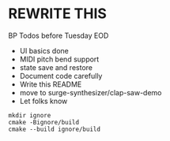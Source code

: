 # REWRITE THIS

BP Todos before Tuesday EOD

- UI basics done
- MIDI pitch bend support
- state save and restore
- Document code carefully
- Write this README
- move to surge-synthesizer/clap-saw-demo
- Let folks know

```shell
mkdir ignore
cmake -Bignore/build
cmake --build ignore/build
```
